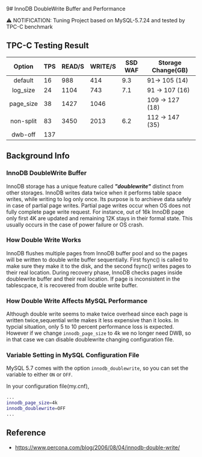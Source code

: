 9# InnoDB DoubleWrite Buffer and Performance

:warning: NOTIFICATION: Tuning Project based on MySQL-5.7.24 and tested by TPC-C benchmark 

## TPC-C Testing Result

| Option   |  TPS | READ/S | WRITE/S  |SSD WAF| Storage Change(GB)| 
|:----------:|-------------|-------------|-------------|-------------|-------------|
|default| 16 | 988  | 414 | 9.3 | 91-> 105 (14)  |
|log_size| 24 | 1104  | 743 |  7.1| 91 -> 107 (16) |
|page_size| 38 |   1427 | 1046  |   | 109 -> 127 (18)|
|non-split| 83 | 3450  | 2013 |6.2 | 112 -> 147 (35) | 
|dwb-off | 137 |   |  | |  | 

## Background Info 

### InnoDB DoubleWrite Buffer
InnoDB storage has a unique feature called ***"doublewrite"*** distinct from other storages. InnoDB writes data twice when it performs table space writes, while writing to log only once. Its purpose is to archieve data safely in case of partial page writes.
Partial page writes occur when OS does not fully complete page write request. For instance, out of 16k InnoDB page only first 4K are updated and remaining 12K stays in their formal state. This usually occurs in the case of power failure or OS crash.   

### How Double Write Works
InnoDB flushes multiple pages from InnoDB buffer pool and so the pages will be written to double write buffer sequentially. First fsync() is called to make sure they make it to the disk, and the second fsync() writes pages to their real location. During recovery phase, InnoDB checks pages inside doublewrite buffer and their real location. If page is inconsistent in the tablescpace, it is recovered from double write buffer.

### How Double Write Affects MySQL Performance
Although double write seems to make twice overhead since each page is written twice,sequential write makes it less expensive than it looks. In typcial situation, only 5 to 10 percent performance loss is expected. However if we change ```innodb_page_size``` to 4k we no longer need DWB, so in that case we can disable doublewrite changing configuration file. 
### Variable Setting in MySQL Configuration File
MySQL 5.7 comes with the option ```innodb_doublewrite```, so you can set the variable to either ```ON``` or ```OFF```.

In your configuration file(my.cnf),
```bash
...
innodb_page_size=4k
innodb_doublewrite=OFF
...
```

## Reference
- https://www.percona.com/blog/2006/08/04/innodb-double-write/
